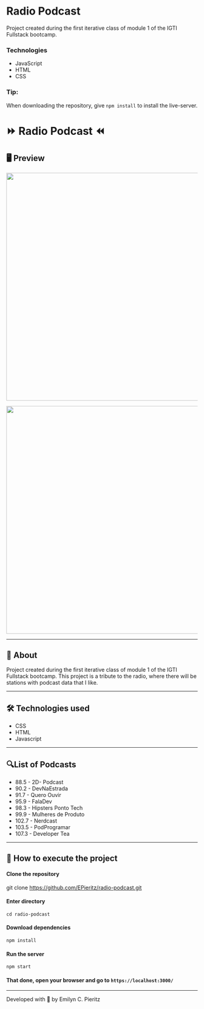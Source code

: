 # Radio Podcast

Project created during the first iterative class of module 1 of the IGTI Fullstack bootcamp.

### Technologies
- JavaScript
- HTML
- CSS

### Tip:
When downloading the repository, give `npm install` to install the live-server.

### 

# :fast_forward: Radio Podcast :rewind:

## 🖥 Preview
<p align = "center">
  <img src = "https://scontent.fbnu2-1.fna.fbcdn.net/v/t1.0-9/118006454_1703828056438205_2096660119293983148_n.jpg?_nc_cat=105&_nc_sid=0debeb&_nc_eui2=AeEmJJLqOmuRNPoegTTd2MC0tJh0e01uAFK0mHR7TW4AUhtRbcwh4Ctf8PZ1KVLpBBzN99SL1oET7j2aPD74Pl8h&_nc_ohc=7Z3mwB0ytoEAX8_-Iwi&_nc_oc=AQlqqnUQRwTuF_G2krqkk3q-Uy-T2PcO3nboRRULnn4yQxX74n7ldpdheQ_33Mkpijw3hTNx-5Qc6mndaxhpAvI7&_nc_ht=scontent.fbnu2-1.fna&oh=2270c90fa339a80357ccc8e28dd17bc2&oe=5F61A8CB" width = "600">
</p>
<p align = "center">
  <img src = "https://scontent.fbnu2-1.fna.fbcdn.net/v/t1.0-9/117952340_1703828079771536_1778726806408863935_n.jpg?_nc_cat=106&_nc_sid=0debeb&_nc_eui2=AeFwSorJne5IhHJKjpPuTTClHjMJRfoz6UoeMwlF-jPpSm8SQfSLmr-wdBjyAvGAOnrGpjO3arVHbKpzQyOM3J7w&_nc_ohc=dHM0d2iKM84AX9t2VVM&_nc_ht=scontent.fbnu2-1.fna&oh=8fbe01bdae8f6717bca3037d334219ee&oe=5F5EFD60" width = "600">
</p>

---

## 📖 About
Project created during the first iterative class of module 1 of the IGTI Fullstack bootcamp.
This project is a tribute to the radio, where there will be stations with podcast data that I like.

---

## 🛠 Technologies used
- CSS
- HTML
- Javascript

---

## 🔍List of Podcasts
- 88.5 - 2D-  Podcast
- 90.2 - DevNaEstrada
- 91.7 - Quero Ouvir
- 95.9 - FalaDev
- 98.3 - Hipsters Ponto Tech
- 99.9 - Mulheres de Produto
- 102.7 - Nerdcast
- 103.5 - PodProgramar
- 107.3 - Developer Tea

---

## 🚀 How to execute the project
#### Clone the repository
git clone https://github.com/EPieritz/radio-podcast.git

#### Enter directory
`cd radio-podcast`

#### Download dependencies
`npm install`

#### Run the server
`npm start`

#### That done, open your browser and go to `https://localhost:3000/`

---
Developed with 💙 by Emilyn C. Pieritz
